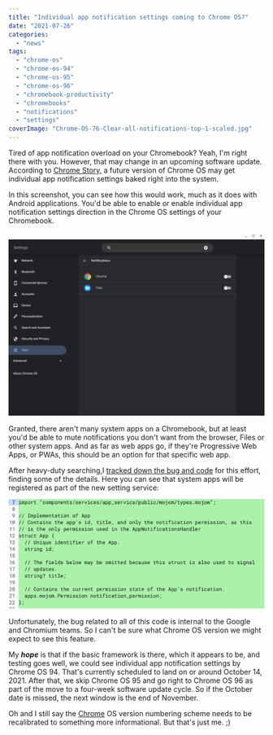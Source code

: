 ```yaml
---
title: "Individual app notification settings coming to Chrome OS?"
date: "2021-07-26"
categories: 
  - "news"
tags: 
  - "chrome-os"
  - "chrome-os-94"
  - "chrome-os-95"
  - "chrome-os-96"
  - "chromebook-productivity"
  - "chromebooks"
  - "notifications"
  - "settings"
coverImage: "Chrome-OS-76-Clear-all-notifications-top-1-scaled.jpg"
---
```


Tired of app notification overload on your Chromebook? Yeah, I'm right there with you. However, that may change in an upcoming software update. According to [Chrome Story,](https://www.chromestory.com/2021/07/manage-notifications-chromebook/) a future version of Chrome OS may get individual app notification settings baked right into the system.

In this screenshot, you can see how this would work, much as it does with Android applications. You'd be able to enable or enable individual app notification settings direction in the Chrome OS settings of your Chromebook.

![Chrome OS individual app notification settings](images/new-notifications-page.png)

Granted, there aren't many system apps on a Chromebook, but at least you'd be able to mute notifications you don't want from the browser, Files or other system apps. And as far as web apps go, if they're Progressive Web Apps, or PWAs, this should be an option for that specific web app.

After heavy-duty searching,I [tracked down the bug and code](https://chromium-review.googlesource.com/c/chromium/src/+/3049512) for this effort, finding some of the details. Here you can see that system apps will be registered as part of the new setting service:

![Chrome OS individual app notification settings](images/Chrome-OS-app-notifications-1.jpg)

Unfortunately, the bug related to all of this code is internal to the Google and Chromium teams. So I can't be sure what Chrome OS version we might expect to see this feature.

My _**hope**_ is that if the basic framework is there, which it appears to be, and testing goes well, we could see individual app notification settings by Chrome OS 94. That's currently scheduled to land on or around October 14, 2021. After that, we skip Chrome OS 95 and go right to Chrome OS 96 as part of the move to a four-week software update cycle. So if the October date is missed, the next window is the end of November.

Oh and I still say the [Chrome](https://www.aboutchromebooks.com/news/opinion-its-time-to-reconfigure-chrome-os-version-numbers/) OS version numbering scheme needs to be recalibrated to something more informational. But that's just me. ;)
